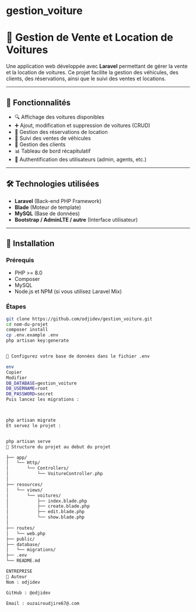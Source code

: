 # gestion_voiture
# 🚗 Gestion de Vente et Location de Voitures

Une application web développée avec **Laravel** permettant de gérer la vente et la location de voitures. Ce projet facilite la gestion des véhicules, des clients, des réservations, ainsi que le suivi des ventes et locations.

---

## 📌 Fonctionnalités

- 🔍 Affichage des voitures disponibles
- ➕ Ajout, modification et suppression de voitures (CRUD)
- 🧾 Gestion des réservations de location
- 🛒 Suivi des ventes de véhicules
- 👤 Gestion des clients
- 📊 Tableau de bord récapitulatif
- 🔐 Authentification des utilisateurs (admin, agents, etc.)

---

## 🛠️ Technologies utilisées

- **Laravel** (Back-end PHP Framework)
- **Blade** (Moteur de template)
- **MySQL** (Base de données)
- **Bootstrap / AdminLTE / autre** (Interface utilisateur)

---

## 🚀 Installation

### Prérequis
- PHP >= 8.0
- Composer
- MySQL
- Node.js et NPM (si vous utilisez Laravel Mix)

### Étapes

```bash
git clone https://github.com/odjidev/gestion_voiture.git
cd nom-du-projet
composer install
cp .env.example .env
php artisan key:generate


🔧 Configurez votre base de données dans le fichier .env

env
Copier
Modifier
DB_DATABASE=gestion_voiture
DB_USERNAME=root
DB_PASSWORD=secret
Puis lancez les migrations :



php artisan migrate
Et servez le projet :


php artisan serve
📁 Structure du projet au debut du projet

├── app/
│   └── Http/
│       └── Controllers/
│           └── VoitureController.php
│
├── resources/
│   └── views/
│       └── voitures/
│           ├── index.blade.php
│           ├── create.blade.php
│           ├── edit.blade.php
│           └── show.blade.php
│
├── routes/
│   └── web.php
├── public/
├── database/
│   └── migrations/
├── .env
└── README.md

ENTREPRISE 
👤 Auteur
Nom : odjidev

GitHub : @odjidev

Email : ouzairoudjire67@.com


